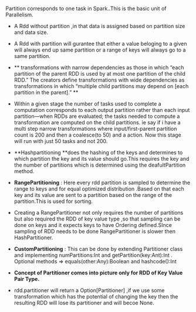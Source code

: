 Partition corresponds to one task in Spark..This is the basic unit of Parallelism.

* A Rdd without partition ,in that data is assigned based on partition size and data size.
* A Rdd with partition will gurantee that either a value beloging to a given will always end up same partition or a range of keys will always go to a same partition.
* ** transformations with narrow dependencies as those in which “each partition of the parent RDD is used by at most one partition of the child RDD.” The creators define transformations with wide dependencies as transformations in which “multiple child partitions may depend on \[each partition in the parent\].” **
* Within a given stage the number of tasks used to complete a computation corresponds to each output partition rather than each input partition—when RDDs are evaluated; the tasks needed to compute a transformation are computed on the child partitions. ie say if i have a multi step narrow transformations where input/first-parent partition count is 200 and then a coalesce\(to 50\) and a action. Now this stage will run with just 50 tasks and not 200.
* **Hashpartitioning **does the hashing of the keys and determines to which partition the key and its value should go.This requires the key and the number of partitions which is determined using the deafultPartition method.
* **RangePartitioning** : Here every rdd partition is sampled to determine the range to keys and for equal optimized distribution .Based on that each key and its value are sent to a partition based on the range of the partition.This is used for sorting.
* Creating a RangePartitioner not only requires the number of partitions but also required the RDD of key value type ,so that sampling can be done on keys and it expects keys to have Ordering defined.SInce sampling of RDD needs to be done RangePartitioner is slower then HashPartitioner.
* **CustomPartitioning** : This can be done by extending Partitioner class and implementing numPartitions:Int  and getPartition\(key:Ant\):Int  .  Optional methods =&gt; equals\(other:Any\):Boolean and hashcode\(\):Int

* **Concept of Partitioner comes into picture only for RDD of Key Value Pair Type.**

* rdd.partitioner will return a Option\[Partitioner\] ,if we use some transformation which has the potential of changing the key then the resulting RDD  will lose its partitioner and will becoe None.



